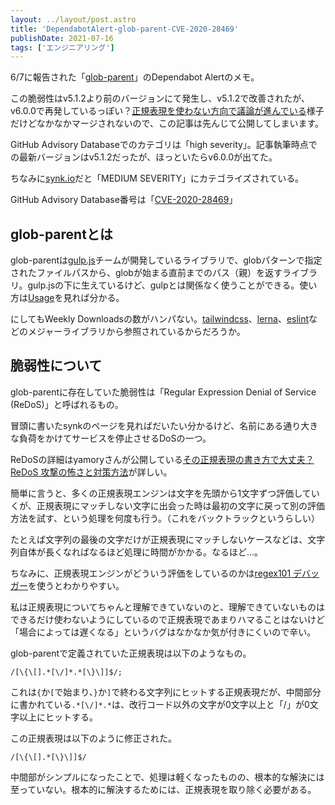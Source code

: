 ```yaml
---
layout: ../layout/post.astro
title: 'DependabotAlert-glob-parent-CVE-2020-28469'
publishDate: 2021-07-16
tags: ['エンジニアリング']
---
```


6/7に報告された「[glob-parent](https://github.com/gulpjs/glob-parent)」のDependabot Alertのメモ。

この脆弱性はv5.1.2より前のバージョンにて発生し、v5.1.2で改善されたが、v6.0.0で再発しているっぽい？[正規表現を使わない方向で議論が進んでいる](https://github.com/gulpjs/glob-parent/pull/49)様子だけどなかなかマージされないので、この記事は先んじて公開してしまいます。

GitHub Advisory Databaseでのカテゴリは「high severity」。記事執筆時点での最新バージョンはv5.1.2だったが、ほっといたらv6.0.0が出てた。

ちなみに[synk.io](https://snyk.io/vuln/SNYK-JS-GLOBPARENT-1016905)だと「MEDIUM SEVERITY」にカテゴライズされている。

GitHub Advisory Database番号は「[CVE-2020-28469](https://github.com/advisories/GHSA-ww39-953v-wcq6)」

## glob-parentとは

glob-parentは[gulp.js](https://gulpjs.com/)チームが開発しているライブラリで、globパターンで指定されたファイルパスから、globが始まる直前までのパス（親）を返すライブラリ。gulp.jsの下に生えているけど、gulpとは関係なく使うことができる。使い方は[Usage](https://www.npmjs.com/package/glob-parent#user-content-usage)を見れば分かる。

にしてもWeekly Downloadsの数がハンパない。[tailwindcss](https://github.com/tailwindlabs/tailwindcss/)、[lerna](https://github.com/lerna/lerna)、[eslint](https://github.com/eslint/eslint)などのメジャーライブラリから参照されているからだろうか。

## 脆弱性について

glob-parentに存在していた脆弱性は「Regular Expression Denial of Service (ReDoS)」と呼ばれるもの。

冒頭に書いたsynkのページを見ればだいたい分かるけど、名前にある通り大きな負荷をかけてサービスを停止させるDoSの一つ。

ReDoSの詳細はyamoryさんが公開している[その正規表現の書き方で大丈夫？ ReDoS 攻撃の怖さと対策方法](https://yamory.io/blog/about-redos-attack/)が詳しい。

簡単に言うと、多くの正規表現エンジンは文字を先頭から1文字ずつ評価していくが、正規表現にマッチしない文字に出会った時は最初の文字に戻って別の評価方法を試す、という処理を何度も行う。（これをバックトラックというらしい）

たとえば文字列の最後の文字だけが正規表現にマッチしないケースなどは、文字列自体が長くなればなるほど処理に時間がかかる。なるほど…。

ちなみに、正規表現エンジンがどういう評価をしているのかは[regex101 デバッガー](https://regex101.com/r/jJGbLx/1/debugger)を使うとわかりやすい。

私は正規表現についてちゃんと理解できていないのと、理解できていないものはできるだけ使わないようにしているので正規表現であまりハマることはないけど「場合によっては遅くなる」というバグはなかなか気が付きにくいので辛い。

glob-parentで定義されていた正規表現は以下のようなもの。

```reg
/[\{\[].*[\/]*.*[\}\]]$/;
```

これは`{`か`[`で始まり、`}`か`]`で終わる文字列にヒットする正規表現だが、中間部分に書かれている`.*[\/]*.*`は、改行コード以外の文字が0文字以上と「/」が0文字以上にヒットする。

この正規表現は以下のように修正された。

```reg
/[\{\[].*[\}\]]$/
```

中間部がシンプルになったことで、処理は軽くなったものの、根本的な解決には至っていない。根本的に解決するためには、正規表現を取り除く必要がある。
